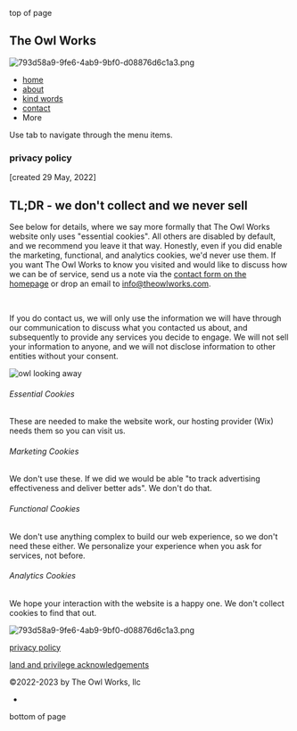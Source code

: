 top of page

The Owl Works
-------------

![793d58a9-9fe6-4ab9-9bf0-d08876d6c1a3.png](https://static.wixstatic.com/media/df3cf1_0bd083a5534e466cb6534bd2f28e7942~mv2.png/v1/fill/w_57,h_71,al_c,q_85,usm_0.66_1.00_0.01,enc_avif,quality_auto/793d58a9-9fe6-4ab9-9bf0-d08876d6c1a3.png)

* [home](https://www.theowlworks.com/)
* [about](https://www.theowlworks.com/)
* [kind words](https://www.theowlworks.com/)
* [contact](https://www.theowlworks.com/)
* More
    

Use tab to navigate through the menu items.

### privacy policy  
\[created 29 May, 2022\]

TL;DR - we don't collect and we never sell
------------------------------------------

See below for details, where we say more formally that The Owl Works website only uses "essential cookies". All others are disabled by default, and we recommend you leave it that way. Honestly, even if you did enable the marketing, functional, and analytics cookies, we'd never use them. If you want The Owl Works to know you visited and would like to discuss how we can be of service, send us a note via the [contact form on the homepage](https://www.theowlworks.com/) or drop an email to [info@theowlworks.com](mailto:info@theowlworks.com?subject=Someone%20sent%20a%20note%20to%20the%20owl%20works). 

​

If you do contact us, we will only use the information we will have through our communication to discuss what you contacted us about, and subsequently to provide any services you decide to engage. We will not sell your information to anyone, and we will not disclose information to other entities without your consent.

![owl looking away](https://static.wixstatic.com/media/df3cf1_4c4b87dcecdf44179e6d5ecbe60c557d~mv2.jpg/v1/fill/w_243,h_345,al_c,q_80,usm_0.66_1.00_0.01,enc_avif,quality_auto/P1020432_JPG.jpg)

###### Essential Cookies

These are needed to make the website work, our hosting provider (Wix) needs them so you can visit us.

###### Marketing Cookies

We don't use these. If we did we would be able "to track advertising effectiveness and deliver better ads". We don't do that.

###### Functional Cookies

We don't use anything complex to build our web experience, so we don't need these either. We personalize your experience when you ask for services, not before.

###### Analytics Cookies

We hope your interaction with the website is a happy one. We don't collect cookies to find that out. 

![793d58a9-9fe6-4ab9-9bf0-d08876d6c1a3.png](https://static.wixstatic.com/media/df3cf1_0bd083a5534e466cb6534bd2f28e7942~mv2.png/v1/fill/w_84,h_105,al_c,q_85,usm_0.66_1.00_0.01,blur_3,enc_avif,quality_auto/793d58a9-9fe6-4ab9-9bf0-d08876d6c1a3.png)

[privacy policy](https://www.theowlworks.com/privacy-policy)

[land and privilege acknowledgements](https://www.theowlworks.com/land-privilege-acknowledgement)

©2022-2023 by The Owl Works, llc

* [](https://www.linkedin.com/company/theowlworks)

bottom of page